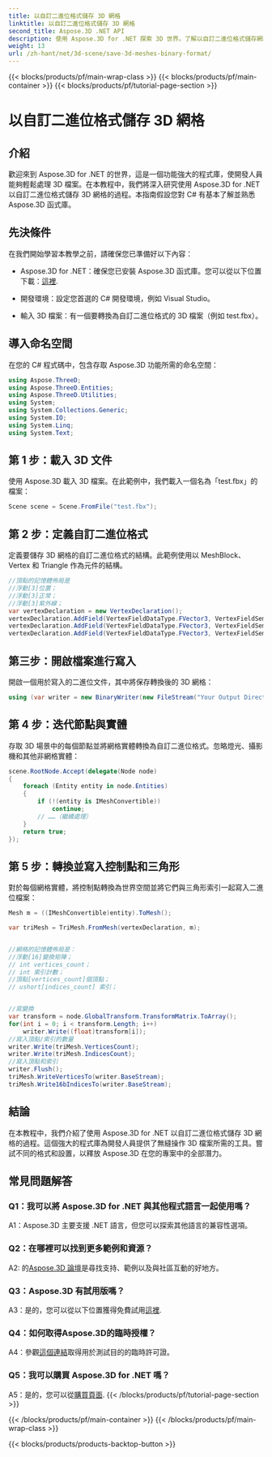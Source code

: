 ```yaml
---
title: 以自訂二進位格式儲存 3D 網格
linktitle: 以自訂二進位格式儲存 3D 網格
second_title: Aspose.3D .NET API
description: 使用 Aspose.3D for .NET 探索 3D 世界。了解以自訂二進位格式儲存網格。
weight: 13
url: /zh-hant/net/3d-scene/save-3d-meshes-binary-format/
---
```


{{< blocks/products/pf/main-wrap-class >}}
{{< blocks/products/pf/main-container >}}
{{< blocks/products/pf/tutorial-page-section >}}

# 以自訂二進位格式儲存 3D 網格

## 介紹

歡迎來到 Aspose.3D for .NET 的世界，這是一個功能強大的程式庫，使開發人員能夠輕鬆處理 3D 檔案。在本教程中，我們將深入研究使用 Aspose.3D for .NET 以自訂二進位格式儲存 3D 網格的過程。本指南假設您對 C# 有基本了解並熟悉 Aspose.3D 函式庫。

## 先決條件

在我們開始學習本教學之前，請確保您已準備好以下內容：

-  Aspose.3D for .NET：確保您已安裝 Aspose.3D 函式庫。您可以從以下位置下載：[這裡](https://releases.aspose.com/3d/net/).

- 開發環境：設定您首選的 C# 開發環境，例如 Visual Studio。

- 輸入 3D 檔案：有一個要轉換為自訂二進位格式的 3D 檔案（例如 test.fbx）。

## 導入命名空間

在您的 C# 程式碼中，包含存取 Aspose.3D 功能所需的命名空間：

```csharp
using Aspose.ThreeD;
using Aspose.ThreeD.Entities;
using Aspose.ThreeD.Utilities;
using System;
using System.Collections.Generic;
using System.IO;
using System.Linq;
using System.Text;
```

## 第 1 步：載入 3D 文件

使用 Aspose.3D 載入 3D 檔案。在此範例中，我們載入一個名為「test.fbx」的檔案：

```csharp
Scene scene = Scene.FromFile("test.fbx");
```

## 第 2 步：定義自訂二進位格式

定義要儲存 3D 網格的自訂二進位格式的結構。此範例使用以 MeshBlock、Vertex 和 Triangle 作為元件的結構。

```csharp
//頂點的記憶體佈局是
//浮動[3]位置；
//浮動[3]正常；
//浮動[3]紫外線；
var vertexDeclaration = new VertexDeclaration();
vertexDeclaration.AddField(VertexFieldDataType.FVector3, VertexFieldSemantic.Position);
vertexDeclaration.AddField(VertexFieldDataType.FVector3, VertexFieldSemantic.Normal);
vertexDeclaration.AddField(VertexFieldDataType.FVector3, VertexFieldSemantic.UV);

```

## 第三步：開啟檔案進行寫入

開啟一個用於寫入的二進位文件，其中將保存轉換後的 3D 網格：

```csharp
using (var writer = new BinaryWriter(new FileStream("Your Output Directory" + "Save3DMeshesInCustomBinaryFormat_out", FileMode.Create, FileAccess.Write)))
```

## 第 4 步：迭代節點與實體

存取 3D 場景中的每個節點並將網格實體轉換為自訂二進位格式。忽略燈光、攝影機和其他非網格實體：

```csharp
scene.RootNode.Accept(delegate(Node node)
{
    foreach (Entity entity in node.Entities)
    {
        if (!(entity is IMeshConvertible))
            continue;
        // ……（繼續處理）
    }
    return true;
});
```

## 第 5 步：轉換並寫入控制點和三角形

對於每個網格實體，將控制點轉換為世界空間並將它們與三角形索引一起寫入二進位檔案：

```csharp
Mesh m = ((IMeshConvertible)entity).ToMesh();

var triMesh = TriMesh.FromMesh(vertexDeclaration, m);


//網格的記憶體佈局是：
//浮動[16]變換矩陣；
// int vertices_count；
// int 索引計數；
//頂點[vertices_count]個頂點；
// ushort[indices_count] 索引；


//寫變換
var transform = node.GlobalTransform.TransformMatrix.ToArray();
for(int i = 0; i < transform.Length; i++)
    writer.Write((float)transform[i]);
//寫入頂點/索引的數量
writer.Write(triMesh.VerticesCount);
writer.Write(triMesh.IndicesCount);
//寫入頂點和索引
writer.Flush();
triMesh.WriteVerticesTo(writer.BaseStream);
triMesh.Write16bIndicesTo(writer.BaseStream);

```

## 結論

在本教程中，我們介紹了使用 Aspose.3D for .NET 以自訂二進位格式儲存 3D 網格的過程。這個強大的程式庫為開發人員提供了無縫操作 3D 檔案所需的工具。嘗試不同的格式和設置，以釋放 Aspose.3D 在您的專案中的全部潛力。

## 常見問題解答

### Q1：我可以將 Aspose.3D for .NET 與其他程式語言一起使用嗎？

A1：Aspose.3D 主要支援 .NET 語言，但您可以探索其他語言的兼容性選項。

### Q2：在哪裡可以找到更多範例和資源？

 A2: 的[Aspose.3D 論壇](https://forum.aspose.com/c/3d/18)是尋找支持、範例以及與社區互動的好地方。

### Q3：Aspose.3D 有試用版嗎？

 A3：是的，您可以從以下位置獲得免費試用[這裡](https://releases.aspose.com/).

### Q4：如何取得Aspose.3D的臨時授權？

 A4：參觀[這個連結](https://purchase.aspose.com/temporary-license/)取得用於測試目的的臨時許可證。

### Q5：我可以購買 Aspose.3D for .NET 嗎？

 A5：是的，您可以從[購買頁面](https://purchase.aspose.com/buy).
{{< /blocks/products/pf/tutorial-page-section >}}

{{< /blocks/products/pf/main-container >}}
{{< /blocks/products/pf/main-wrap-class >}}

{{< blocks/products/products-backtop-button >}}
